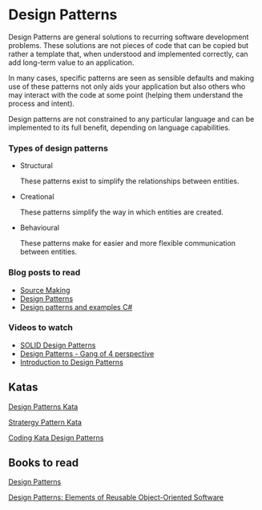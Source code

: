 # Design Patterns
Design Patterns are general solutions to recurring software development problems. These solutions are not pieces of code that can be copied but rather a template that, when understood and implemented correctly, can add long-term value to an application.

In many cases, specific patterns are seen as sensible defaults and making use of these patterns not only aids your application but also others who may interact with the code at some point (helping them understand the process and intent). 

Design patterns are not constrained to any particular language and can be implemented to its full benefit, depending on language capabilities. 

### Types of design patterns 

- Structural

  These patterns exist to simplify the relationships between entities.
  
- Creational

  These patterns simplify the way in which entities are created.

- Behavioural

  These patterns make for easier and more flexible communication between entities.

### Blog posts to read

* [Source Making](https://sourcemaking.com/antipatterns)
* [Design Patterns](https://airbrake.io/blog/category/design-patterns)
* [Design patterns and examples C#](http://rahulrajatsingh.com/category/design-patterns/)


### Videos to watch

* [SOLID Design Patterns](https://www.youtube.com/watch?v=agkWYPUcLpg)  
* [Design Patterns - Gang of 4 perspective](https://www.youtube.com/watch?v=0jjNjXcYmAU)  
* [Introduction to Design Patterns](https://www.youtube.com/watch?v=rI4kdGLaUiQ)  

## Katas

[Design Patterns Kata](https://github.com/nazgob/design_kata)

[Stratergy Pattern Kata](http://bakingwebsites.co.uk/2013/05/07/strategy-pattern-coding-kata/)

[Coding Kata Design Patterns](http://www.vandiest.biz/?p=1491)

## Books to read
[Design Patterns](https://sourcemaking.com/design-patterns-ebook)

[Design Patterns: Elements of Reusable Object-Oriented Software](https://www.amazon.com/Design-Patterns-Elements-Reusable-Object-Oriented/dp/0201633612)
